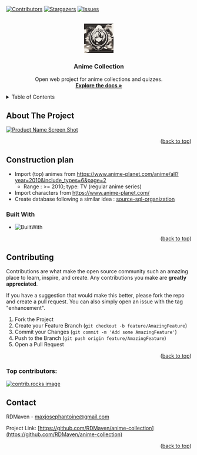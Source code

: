 <a id="readme-top"></a>
[![Contributors][contributors-shield]][contributors-url]
[![Stargazers][stars-shield]][stars-url]
[![Issues][issues-shield]][issues-url]

<!-- PROJECT LOGO -->
<br />
<div align="center">
  <a href="https://github.com/RDMaven/anime-collection">
    <img src="images/logo1.jpg" alt="Logo" width="80" height="80">
  </a>

<h3 align="center">Anime Collection</h3>

  <p align="center">
    Open web project for anime collections and quizzes.
    <br />
    <a href="https://github.com/RDMaven/anime-collection"><strong>Explore the docs »</strong></a>
  </p>
</div>



<!-- TABLE OF CONTENTS -->
<details>
  <summary>Table of Contents</summary>
  <ol>
    <li>
      <a href="#about-the-project">About The Project</a>
      <ul>
        <li><a href="#built-with">Built With</a></li>
      </ul>
    </li>
    <li><a href="#contributing">Contributing</a></li>
    <li><a href="#contact">Contact</a></li>
  </ol>
</details>



<!-- ABOUT THE PROJECT -->
## About The Project

[![Product Name Screen Shot][product-screenshot]](https://example.com)

<p align="right">(<a href="#readme-top">back to top</a>)</p>

## Construction plan

- Import (top) animes from https://www.anime-planet.com/anime/all?year=2010&include_types=6&page=2
  - Range : >= 2010; type: TV (regular anime series)
- Import characters from https://www.anime-planet.com/
- Create database following a similar idea : [source-sql-organization](https://www.w3resource.com/sql-exercises/movie-database-exercise/sql-exercise-movie-database-42.php)

### Built With

* ![BuiltWith](https://skillicons.dev/icons?i=html,css,js,jquery,bootstrap,php,python,mysql&theme=dark)

<p align="right">(<a href="#readme-top">back to top</a>)</p>


<!-- CONTRIBUTING -->
## Contributing

Contributions are what make the open source community such an amazing place to learn, inspire, and create. Any contributions you make are **greatly appreciated**.

If you have a suggestion that would make this better, please fork the repo and create a pull request. You can also simply open an issue with the tag "enhancement".

1. Fork the Project
2. Create your Feature Branch (`git checkout -b feature/AmazingFeature`)
3. Commit your Changes (`git commit -m 'Add some AmazingFeature'`)
4. Push to the Branch (`git push origin feature/AmazingFeature`)
5. Open a Pull Request

<p align="right">(<a href="#readme-top">back to top</a>)</p>

### Top contributors:

<a href="https://github.com/RDMaven/anime-collection/graphs/contributors">
  <img src="https://contrib.rocks/image?repo=RDMaven/anime-collection" alt="contrib.rocks image" />
</a>


<!-- CONTACT -->
## Contact

RDMaven - maxjosephantoine@gmail.com

Project Link: [https://github.com/RDMaven/anime-collection](https://github.com/RDMaven/anime-collection)

<p align="right">(<a href="#readme-top">back to top</a>)</p>

<!-- MARKDOWN LINKS & IMAGES -->
[contributors-shield]: https://img.shields.io/github/contributors/RDMaven/anime-collection.svg?style=for-the-badge
[contributors-url]: https://github.com/RDMaven/anime-collection/graphs/contributors
[forks-shield]: https://img.shields.io/github/forks/RDMaven/anime-collection.svg?style=for-the-badge
[forks-url]: https://github.com/RDMaven/anime-collection/network/members
[stars-shield]: https://img.shields.io/github/stars/RDMaven/anime-collection.svg?style=for-the-badge
[stars-url]: https://github.com/RDMaven/anime-collection/stargazers
[issues-shield]: https://img.shields.io/github/issues/RDMaven/anime-collection.svg?style=for-the-badge
[issues-url]: https://github.com/RDMaven/anime-collection/issues
[license-shield]: https://img.shields.io/github/license/RDMaven/anime-collection.svg?style=for-the-badge
[license-url]: https://github.com/RDMaven/anime-collection/blob/master/LICENSE.txt
[linkedin-shield]: https://img.shields.io/badge/-LinkedIn-black.svg?style=for-the-badge&logo=linkedin&colorB=555
[linkedin-url]: https://www.linkedin.com/in/max-joseph-antoine-765450134/
[product-screenshot]: images/screenshot.png
